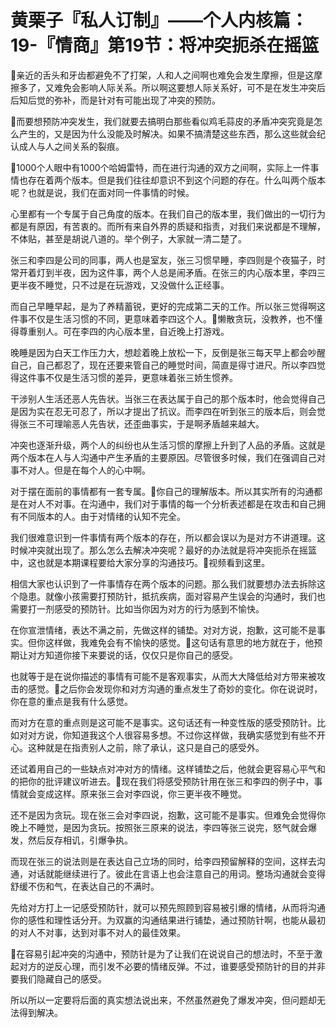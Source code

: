 # 黄栗子『私人订制』——个人内核篇：19-『情商』第19节：将冲突扼杀在摇篮

🎼亲近的舌头和牙齿都避免不了打架，人和人之间啊也难免会发生摩擦，但是这摩擦多了，又难免会影响人际关系。所以啊这要想人际关系好，可不是在发生冲突后后知后觉的弥补，而是针对有可能出现了冲突的预防。

🎼而要想预防冲突发生，我们就要去搞明白那些看似鸡毛蒜皮的矛盾冲突究竟是怎么产生的，又是因为什么没能及时解决。如果不搞清楚这些东西，那么这些就会纪认成人与人之间关系的裂痕。

🎼1000个人眼中有1000个哈姆雷特，而在进行沟通的双方之间啊，实际上一件事情也存在着两个版本。但是我们往往却意识不到这个问题的存在。什么叫两个版本呢？也就是说，我们在面对同一件事情的时候。

心里都有一个专属于自己角度的版本。在我们自己的版本里，我们做出的一切行为都是有原因，有苦衷的。而所有来自外界的质疑和指责，对我们来说都是不理解，不体贴，甚至是胡说八道的。举个例子，大家就一清二楚了。

张三和李四是公司的同事，两人也是室友，张三习惯早睡，李四则是个夜猫子，时常开着灯到半夜，因为这件事，两个人总是闹矛盾。在张三的内心版本里，李四三更半夜不睡觉，只不过是在玩游戏，又没做什么正经事。

而自己早睡早起，是为了养精蓄锐，更好的完成第二天的工作。所以张三觉得啊这件事不仅是生活习惯的不同，更意味着李四这个人。🎼懒散贪玩，没教养，也不懂得尊重别人。可在李四的内心版本里，自近晚上打游戏。

晚睡是因为白天工作压力大，想趁着晚上放松一下，反倒是张三每天早上都会吵醒自己，自己都忍了，现在还要来管自己的睡觉时间，简直是得寸进尺。所以李四觉得这件事不仅是生活习惯的差异，更意味着张三娇生惯养。

干涉别人生活还恶人先告状。当张三在表达属于自己的那个版本时，他会觉得自己是因为实在忍无可忍了，所以才提出了抗议。而李四在听到张三的版本后，则会觉得张三不可理喻恶人先告状，还歪曲事实，于是啊矛盾越来越大。

冲突也逐渐升级，两个人的纠纷也从生活习惯的摩擦上升到了人品的矛盾。这就是两个版本在人与人沟通中产生矛盾的主要原因。尽管很多时候，我们在强调自己对事不对人。但是在每个人的心中啊。

对于摆在面前的事情都有一套专属。🎼你自己的理解版本。所以其实所有的沟通都是在对人不对事。在沟通中，我们对于事情的每一个分析表述都是在攻击和自己拥有不同版本的人。由于对情绪的认知不完全。

我们很难意识到一件事情有两个版本的存在，所以都会误以为是对方不讲道理。这时候冲突就出现了。那么怎么去解决冲突呢？最好的办法就是将冲突扼杀在摇篮中，这也就是本期课程要给大家分享的沟通技巧。🎼视频看到这里。

相信大家也认识到了一件事情存在两个版本的问题。那么我们就要想办法去拆除这个隐患。就像小孩需要打预防针，抵抗疾病，面对容易产生误会的沟通时，我们也需要打一剂感受的预防针。比如当你因为对方的行为感到不愉快。

在你宣泄情绪，表达不满之前，先做这样的铺垫。对对方说，抱歉，这可能不是事实。但你这样做，我难免会有不愉快的感觉。🎼这句话有意思的地方就在于，他预期让对方知道你接下来要说的话，仅仅只是你自己的感受。

也就等于是在说你描述的事情有可能不是客观事实，从而大大降低给对方带来被攻击的感觉。🎼之后你会发现你和对方沟通的重点发生了奇妙的变化。你在说说时，你在意的重点是我有什么感觉。

而对方在意的重点则是这可能不是事实。这句话还有一种变性版的感受预防针。比如对对方说，你知道我这个人很容易多想。不过你这样做，我确实感觉到有些不开心。这种就是在指责别人之前，除了承认，这只是自己的感受外。

还试着用自己的一些缺点对冲对方的情绪。这样铺垫之后，他就会更容易心平气和的把你的批评建议听进去。🎼现在我们将感受预防针用在张三和李四的例子中，事情就会变成这样。原来张三会对李四说，你三更半夜不睡觉。

还不是因为贪玩。现在张三会对李四说，抱歉，这可能不是事实。但难免会觉得你晚上不睡觉，是因为贪玩。按照张三原来的说法，李四等张三说完，怒气就会爆发，然后反存相讥，引爆争执。

而现在张三的说法则是在表达自己立场的同时，给李四预留解释的空间，这样去沟通，对话就能继续进行了。彼此在言语上也会注意自己的用词。整场沟通就会变得舒缓不伤和气，在表达自己的不满时。

先给对方打上一记感受预防针，就可以预先照顾到容易被引爆的情绪，从而将沟通你的感性和理性话分开。为双赢的沟通结果进行铺垫，通过预防针啊，也能从最初的对人不对事，达到对事不对人的最佳效果。

🎼在容易引起冲突的沟通中，预防针是为了让我们在说说自己的想法时，不至于激起对方的逆反心理，而引发不必要的情绪反弹。不过，谁要感受预防针的目的并非要我们隐藏自己的感受。

所以所以一定要将后面的真实想法说出来，不然虽然避免了爆发冲突，但问题却无法得到解决。